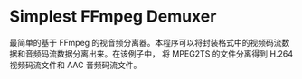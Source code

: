 # Simplest FFmpeg Demuxer
 最简单的基于 FFmpeg 的视音频分离器。本程序可以将封装格式中的视频码流数据和音频码流数据分离出来。在该例子中， 将 MPEG2TS 的文件分离得到 H.264 视频码流文件和 AAC 音频码流文件。
